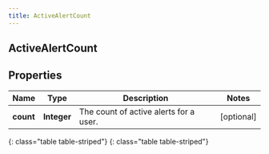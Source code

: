 ```yaml
---
title: ActiveAlertCount
---
```

## ActiveAlertCount


## Properties

| Name | Type | Description | Notes |
| ------------ | ------------- | ------------- | ------------- |
| **count** | **Integer** | The count of active alerts for a user. |  [optional] |
{: class="table table-striped"}
{: class="table table-striped"}


